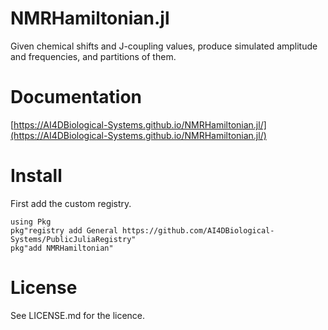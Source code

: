 # NMRHamiltonian.jl
Given chemical shifts and J-coupling values, produce simulated amplitude and frequencies, and partitions of them.

# Documentation
[https://AI4DBiological-Systems.github.io/NMRHamiltonian.jl/](https://AI4DBiological-Systems.github.io/NMRHamiltonian.jl/)

# Install
First add the custom registry.
```
using Pkg
pkg"registry add General https://github.com/AI4DBiological-Systems/PublicJuliaRegistry"
pkg"add NMRHamiltonian"
```

# License
See LICENSE.md for the licence.
